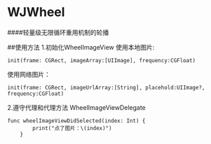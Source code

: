 # WJWheel
####轻量级无限循环重用机制的轮播

##使用方法
1.初始化WheelImageView
使用本地图片:

```
init(frame: CGRect, imageArray:[UIImage], frequency:CGFloat)
```
使用网络图片：
```
init(frame: CGRect, imageUrlArray:[String], placehold:UIImage?, frequency:CGFloat)
```
2.遵守代理和代理方法
WheelImageViewDelegate
```
func wheelImageViewDidSelected(index: Int) {
        print("点了图片：\(index)")
    }
 ```
 
 
